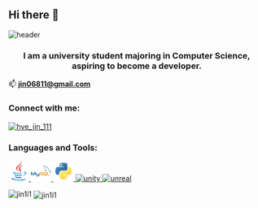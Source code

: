## Hi there 👋

![header](https://capsule-render.vercel.app/api?type=venom&color=auto&text=I'm%Hyejin!&animation=blink)

<h3 align="center">I am a university student majoring in Computer Science, aspiring to become a developer.</h3>

📫 **jin06811@gmail.com**

<h3 align="left">Connect with me:</h3>
<p align="left">
<a href="https://instagram.com/hye_jin_111" target="blank"><img align="center" src="https://raw.githubusercontent.com/rahuldkjain/github-profile-readme-generator/master/src/images/icons/Social/instagram.svg" alt="hye_jin_111" height="30" width="40" /></a>
</p>

<h3 align="left">Languages and Tools:</h3>
<p align="left"> <a href="https://www.java.com" target="_blank" rel="noreferrer"> <img src="https://raw.githubusercontent.com/devicons/devicon/master/icons/java/java-original.svg" alt="java" width="40" height="40"/> </a> <a href="https://www.mysql.com/" target="_blank" rel="noreferrer"> <img src="https://raw.githubusercontent.com/devicons/devicon/master/icons/mysql/mysql-original-wordmark.svg" alt="mysql" width="40" height="40"/> </a> <a href="https://www.python.org" target="_blank" rel="noreferrer"> <img src="https://raw.githubusercontent.com/devicons/devicon/master/icons/python/python-original.svg" alt="python" width="40" height="40"/> </a> <a href="https://unity.com/" target="_blank" rel="noreferrer"> <img src="https://www.vectorlogo.zone/logos/unity3d/unity3d-icon.svg" alt="unity" width="40" height="40"/> </a> <a href="https://unrealengine.com/" target="_blank" rel="noreferrer"> <img src="https://raw.githubusercontent.com/kenangundogan/fontisto/036b7eca71aab1bef8e6a0518f7329f13ed62f6b/icons/svg/brand/unreal-engine.svg" alt="unreal" width="40" height="40"/> </a> </p>

<p><img align="left" src="https://github-readme-stats.vercel.app/api/top-langs?username=jin1i1&show_icons=true&theme=dark&locale=en&layout=compact" alt="jin1i1" /></p>

<p>&nbsp;<img align="center" src="https://github-readme-stats.vercel.app/api?username=jin1i1&show_icons=true&theme=dark&hide_border=true&title_color=004386&icon_color=004386&layout=compact&locale=en" alt="jin1i1" /></p>



<!--[jin1i1's github stats](https://github-readme-stats.vercel.app/api?username=jin1i1&show_icons=true&theme=dark)
[![jin1i1's github stats](https://github-readme-stats.vercel.app/api/top-langs/?username=jin1i1&show_icons=true&theme=dark&hide_border=true&title_color=004386&icon_color=004386&layout=compact)](https://github.com/jin1i1)-->


<!--
**jin1i1/jin1i1** is a ✨ _special_ ✨ repository because its `README.md` (this file) appears on your GitHub profile.

Here are some ideas to get you started:

- 🔭 I’m currently working on ...
- 🌱 I’m currently learning ...
- 👯 I’m looking to collaborate on ...
- 🤔 I’m looking for help with ...
- 💬 Ask me about ...
- 📫 How to reach me: ...
- 😄 Pronouns: ...
- ⚡ Fun fact: ...
-->
